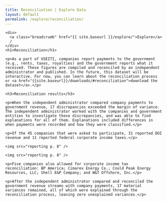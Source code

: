 ```yaml
---
title: Reconciliation | Explore Data
layout: default
permalink: /explore/reconciliation/
---
```


<div class="container-outer container-padded">

  <div class="container-left-7">

    <div>
      <a class="breadcrumb" href="{{ site.baseurl }}/explore/">Explore</a>
      /
    </div>
    <h1>Reconciliation</h1>

    <p>As a part of USEITI, companies report payments to the government (e.g., rents, taxes, royalties) and the government reports what it received. These figures are compiled and reconciled by an independent administrator and published. In the future, this dataset will be interactive. For now, you can learn about the reconciliation process or <a href="{{site.baseurl}}/downloads/#reconciliation">download the dataset</a>.</p>

    <h3>Reconciliation results</h3>

    <p>When the independent administrator compared company payments to government revenue, 17 discrepancies exceeded the margin of variance. The independent administrator worked with the companies and government entities to investigate these discrepancies, and was able to find explanations for all of them. Explanations included differences in when payments were recorded and how they were classified.</p>

    <p>Of the 45 companies that were asked to participate, 31 reported DOI revenue and 11 reported federal corporate income taxes.</p>

    <img src="reporting p. 8" />

    <img src="reporting p. 8" />

    <p>Five companies also allowed for corporate income tax reconciliation: BP America; Cimarex Energy Co.; Could Peak Energy Resources, LLC; Shell E&P Company; and W&T Offshore, Inc.</p>

    <p>After the independent administrator compared and reconciled the government revenue streams with company payments, 17 material variances remained, all of which were explained through the reconciliation process, leaving zero unexplained variances.</p>

  </div>

</div>

